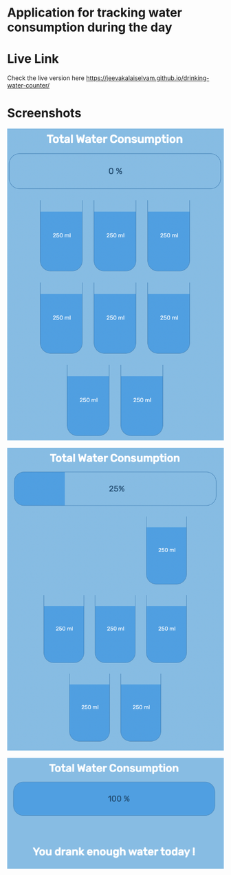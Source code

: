 # Application for tracking water consumption during the day

# Live Link

Check the live version here <https://jeevakalaiselvam.github.io/drinking-water-counter/>

# Screenshots

![Screenshot1](screens/screen1.png)

![Screenshot2](screens/screen2.png)

![Screenshot3](screens/screen3.png)
